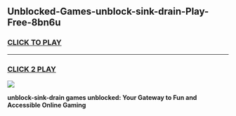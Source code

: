 
## Unblocked-Games-unblock-sink-drain-Play-Free-8bn6u
<h3>
<a href="https://premium76.site?title=unblock-sink-drain&ref=21A">CLICK TO PLAY</a></h3>
<hr>

<h3>
<a href="https://premium76.site?title=unblock-sink-drain&ref=21A">CLICK 2 PLAY</a>
  
</h3>

<a href="https://premium76.site?title=unblock-sink-drain&ref=21A"><img src="https://clearcache.store/games.png"></a>


**unblock-sink-drain games unblocked: Your Gateway to Fun and Accessible Online Gaming**
